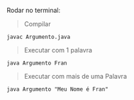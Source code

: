 Rodar no terminal:
> Compilar

`javac Argumento.java`

> Executar com 1 palavra

`java Argumento Fran`

> Executar com mais de uma Palavra

`java Argumento "Meu Nome é Fran"`
